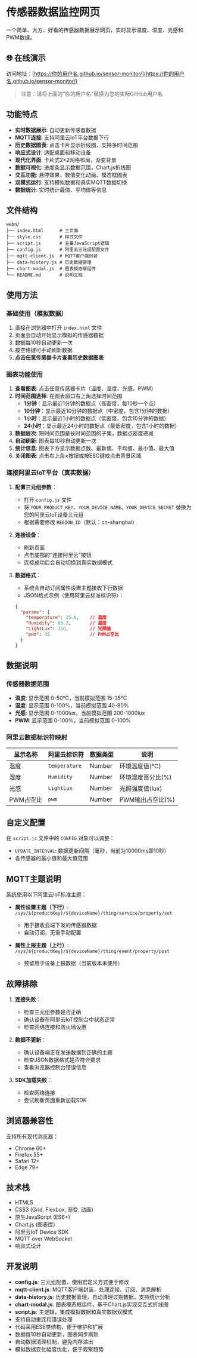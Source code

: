 # 传感器数据监控网页

一个简单、大方、好看的传感器数据展示网页，实时显示温度、湿度、光感和PWM数据。

## 🌐 在线演示

访问地址：[https://你的用户名.github.io/sensor-monitor/](https://你的用户名.github.io/sensor-monitor/)

> 注意：请将上面的"你的用户名"替换为您的实际GitHub用户名

## 功能特点

- **实时数据展示**: 自动更新传感器数据
- **MQTT连接**: 支持阿里云IoT平台数据下行
- **历史数据图表**: 点击卡片显示折线图，支持多时间范围
- **响应式设计**: 适配桌面和移动设备
- **现代化界面**: 卡片式2×2网格布局，渐变背景
- **数据可视化**: 进度条显示数据范围，Chart.js折线图
- **交互功能**: 悬停效果、数值变化动画、模态框图表
- **双模式运行**: 支持模拟数据和真实MQTT数据切换
- **数据统计**: 实时统计最值、平均值等信息

## 文件结构

```
webn/
├── index.html      # 主页面
├── style.css       # 样式文件
├── script.js       # 主要JavaScript逻辑
├── config.js       # 阿里云三元组配置文件
├── mqtt-client.js  # MQTT客户端封装
├── data-history.js # 历史数据管理
├── chart-modal.js  # 图表模态框组件
└── README.md       # 说明文档
```

## 使用方法

### 基础使用（模拟数据）
1. 直接在浏览器中打开 `index.html` 文件
2. 页面会自动开始显示模拟的传感器数据
3. 数据每10秒自动更新一次
4. 按空格键可手动刷新数据
5. **点击任意传感器卡片查看历史数据图表**

### 图表功能使用
1. **查看图表**: 点击任意传感器卡片（温度、湿度、光感、PWM）
2. **时间范围选择**: 在图表窗口右上角选择时间范围
   - **1分钟**：显示最近1分钟的数据点（高密度，每10秒一个点）
   - **10分钟**：显示最近10分钟的数据点（中密度，包含1分钟的数据）
   - **1小时**：显示最近1小时的数据点（低密度，包含10分钟的数据）
   - **24小时**：显示最近24小时的数据点（最低密度，包含1小时的数据）
3. **数据层次**: 短时间范围是长时间范围的子集，数据点密度递减
4. **自动刷新**: 图表每10秒自动更新一次
5. **统计信息**: 图表下方显示数据点数、最新值、平均值、最小值、最大值
6. **关闭图表**: 点击右上角×按钮或按ESC键或点击背景区域

### 连接阿里云IoT平台（真实数据）
1. **配置三元组参数**：
   - 打开 `config.js` 文件
   - 将 `YOUR_PRODUCT_KEY`、`YOUR_DEVICE_NAME`、`YOUR_DEVICE_SECRET` 替换为您的阿里云IoT设备三元组
   - 根据需要修改 `REGION_ID`（默认：cn-shanghai）

2. **连接设备**：
   - 刷新页面
   - 点击底部的"连接阿里云"按钮
   - 连接成功后会自动切换到真实数据模式

3. **数据格式**：
   - 系统会自动订阅属性设置主题接收下行数据
   - JSON格式示例（使用阿里云标准标识符）：
   ```json
   {
     "params": {
       "temperature": 25.6,    // 温度
       "Humidity": 65.2,       // 湿度
       "LightLux": 750,        // 光照值
       "pwm": 85               // PWM占空比
     }
   }
   ```

## 数据说明

### 传感器数据范围
- **温度**: 显示范围 0-50°C，当前模拟范围 15-35°C
- **湿度**: 显示范围 0-100%，当前模拟范围 40-80%
- **光感**: 显示范围 0-1000lux，当前模拟范围 200-1000lux
- **PWM**: 显示范围 0-100%，当前模拟范围 0-100%

### 阿里云数据标识符映射
| 显示名称 | 阿里云标识符 | 数据类型 | 说明 |
|---------|-------------|---------|------|
| 温度 | `temperature` | Number | 环境温度值(°C) |
| 湿度 | `Humidity` | Number | 环境湿度百分比(%) |
| 光感 | `LightLux` | Number | 光照强度值(lux) |
| PWM占空比 | `pwm` | Number | PWM输出占空比(%) |

## 自定义配置

在 `script.js` 文件中的 `CONFIG` 对象可以调整：
- `UPDATE_INTERVAL`: 数据更新间隔（毫秒，当前为10000ms即10秒）
- 各传感器的最小值和最大值范围

## MQTT主题说明

系统使用以下阿里云IoT标准主题：

- **属性设置主题（下行）**: `/sys/${productKey}/${deviceName}/thing/service/property/set`
  - 用于接收云端下发的传感器数据
  - 自动订阅，无需手动配置

- **属性上报主题（上行）**: `/sys/${productKey}/${deviceName}/thing/event/property/post`
  - 预留用于设备上报数据（当前版本未使用）

## 故障排除

1. **连接失败**：
   - 检查三元组参数是否正确
   - 确认设备在阿里云IoT控制台中状态正常
   - 检查网络连接和防火墙设置

2. **数据不更新**：
   - 确认设备端正在发送数据到正确的主题
   - 检查JSON数据格式是否符合要求
   - 查看浏览器控制台错误信息

3. **SDK加载失败**：
   - 检查网络连接
   - 尝试刷新页面重新加载SDK

## 浏览器兼容性

支持所有现代浏览器：
- Chrome 60+
- Firefox 55+
- Safari 12+
- Edge 79+

## 技术栈

- HTML5
- CSS3 (Grid, Flexbox, 渐变, 动画)
- 原生JavaScript (ES6+)
- Chart.js (图表库)
- 阿里云IoT Device SDK
- MQTT over WebSocket
- 响应式设计

## 开发说明

- **config.js**: 三元组配置，使用宏定义方式便于修改
- **mqtt-client.js**: MQTT客户端封装，处理连接、订阅、消息解析
- **data-history.js**: 历史数据管理，自动清理过期数据，支持统计分析
- **chart-modal.js**: 图表模态框组件，基于Chart.js实现交互式折线图
- **script.js**: 主逻辑，集成模拟数据和真实数据双模式
- 支持自动重连和错误处理
- 代码采用ES6类结构，便于维护和扩展
- 数据每10秒自动更新，图表同步刷新
- 自动数据清理机制，避免内存溢出
- 模拟数据变化幅度优化，便于观察趋势
